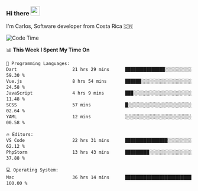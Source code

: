 ### Hi there <img src="https://media.giphy.com/media/hvRJCLFzcasrR4ia7z/giphy.gif" width="25px" height="25px">

I'm Carlos, Software developer from Costa Rica 🇨🇷

[//]: # (<a href="https://app.daily.dev/carum98"><img src="https://github.com/carum98/carum98/blob/main/devcard.svg" width="400" alt="Carlos Umaña Acevedo's Dev Card"/></a>)


<!--START_SECTION:waka-->
![Code Time](http://img.shields.io/badge/Code%20Time-12%2C236%20hrs%2044%20mins-blue)

📊 **This Week I Spent My Time On** 

```text
💬 Programming Languages: 
Dart                     21 hrs 29 mins      ███████████████░░░░░░░░░░   59.30 % 
Vue.js                   8 hrs 54 mins       ██████░░░░░░░░░░░░░░░░░░░   24.58 % 
JavaScript               4 hrs 9 mins        ███░░░░░░░░░░░░░░░░░░░░░░   11.48 % 
SCSS                     57 mins             █░░░░░░░░░░░░░░░░░░░░░░░░   02.64 % 
YAML                     12 mins             ░░░░░░░░░░░░░░░░░░░░░░░░░   00.58 % 

🔥 Editors: 
VS Code                  22 hrs 31 mins      ████████████████░░░░░░░░░   62.12 % 
PhpStorm                 13 hrs 43 mins      █████████░░░░░░░░░░░░░░░░   37.88 % 

💻 Operating System: 
Mac                      36 hrs 14 mins      █████████████████████████   100.00 % 
```


<!--END_SECTION:waka-->
